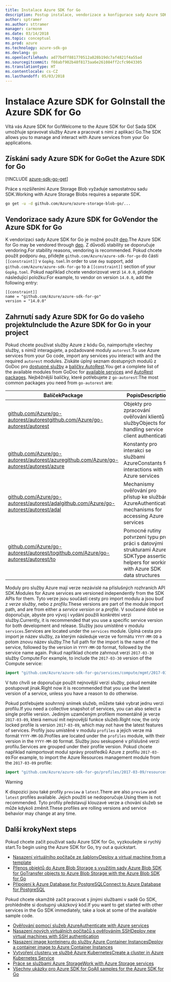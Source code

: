 ```yaml
---
title: Instalace Azure SDK for Go
description: Postup instalace, vendorizace a konfigurace sady Azure SDK for Go
author: sptramer
ms.author: sttramer
manager: carmonm
ms.date: 03/14/2018
ms.topic: conceptual
ms.prod: azure
ms.technology: azure-sdk-go
ms.devlang: go
ms.openlocfilehash: ad77bdff881770512a828b19dc7af4821f4a55ad
ms.sourcegitcommit: f08abf902b48f8173aa6e261084ff2cfc9043305
ms.translationtype: HT
ms.contentlocale: cs-CZ
ms.lasthandoff: 05/03/2018
---
```

# <a name="install-the-azure-sdk-for-go"></a><span data-ttu-id="e3915-103">Instalace Azure SDK for Go</span><span class="sxs-lookup"><span data-stu-id="e3915-103">Install the Azure SDK for Go</span></span>

<span data-ttu-id="e3915-104">Vítá vás Azure SDK for Go!</span><span class="sxs-lookup"><span data-stu-id="e3915-104">Welcome to the Azure SDK for Go!</span></span> <span data-ttu-id="e3915-105">Sada SDK umožňuje spravovat služby Azure a pracovat s nimi z aplikací Go.</span><span class="sxs-lookup"><span data-stu-id="e3915-105">The SDK allows you to manage and interact with Azure services from your Go applications.</span></span>

## <a name="get-the-azure-sdk-for-go"></a><span data-ttu-id="e3915-106">Získání sady Azure SDK for Go</span><span class="sxs-lookup"><span data-stu-id="e3915-106">Get the Azure SDK for Go</span></span>

[!INCLUDE [azure-sdk-go-get](includes/azure-sdk-go-get.md)]

<span data-ttu-id="e3915-107">Práce s rozšířeními Azure Storage Blob vyžaduje samostatnou sadu SDK.</span><span class="sxs-lookup"><span data-stu-id="e3915-107">Working with Azure Storage Blobs requires a separate SDK.</span></span>

```bash
go get -u -d github.com/Azure/azure-storage-blob-go/...
```

## <a name="vendor-the-azure-sdk-for-go"></a><span data-ttu-id="e3915-108">Vendorizace sady Azure SDK for Go</span><span class="sxs-lookup"><span data-stu-id="e3915-108">Vendor the Azure SDK for Go</span></span>

<span data-ttu-id="e3915-109">K vendorizaci sady Azure SDK for Go je možné použít [dep](https://github.com/golang/dep).</span><span class="sxs-lookup"><span data-stu-id="e3915-109">The Azure SDK for Go may be vendored through [dep](https://github.com/golang/dep).</span></span> <span data-ttu-id="e3915-110">Z důvodů stability se doporučuje vendoring.</span><span class="sxs-lookup"><span data-stu-id="e3915-110">For stability reasons, vendoring is recommended.</span></span> <span data-ttu-id="e3915-111">Pokud chcete použít podporu `dep`, přidejte `github.com/Azure/azure-sdk-for-go` do části `[[constraint]]` v `Gopkg.toml`.</span><span class="sxs-lookup"><span data-stu-id="e3915-111">In order to use `dep` support, add `github.com/Azure/azure-sdk-for-go` to a `[[constraint]]` section of your `Gopkg.toml`.</span></span> <span data-ttu-id="e3915-112">Pokud například chcete vendorizovat verzi `14.0.0`, přidejte následující položku:</span><span class="sxs-lookup"><span data-stu-id="e3915-112">For example, to vendor on version `14.0.0`, add the following entry:</span></span>

```
[[constraint]]
name = "github.com/Azure/azure-sdk-for-go"
version = "14.0.0"
```

## <a name="include-the-azure-sdk-for-go-in-your-project"></a><span data-ttu-id="e3915-113">Zahrnutí sady Azure SDK for Go do vašeho projektu</span><span class="sxs-lookup"><span data-stu-id="e3915-113">Include the Azure SDK for Go in your project</span></span>

<span data-ttu-id="e3915-114">Pokud chcete používat služby Azure z kódu Go, naimportujte všechny služby, s nimiž interagujete, a požadované moduly `autorest`.</span><span class="sxs-lookup"><span data-stu-id="e3915-114">To use Azure services from your Go code, import any services you interact with and the required `autorest` modules.</span></span>
<span data-ttu-id="e3915-115">Získáte úplný seznam dostupných modulů z GoDoc pro [dostupné služby](https://godoc.org/github.com/Azure/azure-sdk-for-go) a [balíčky AutoRest](https://godoc.org/github.com/Azure/go-autorest).</span><span class="sxs-lookup"><span data-stu-id="e3915-115">You get a complete list of the available modules from GoDoc for [available services](https://godoc.org/github.com/Azure/azure-sdk-for-go) and [AutoRest packages](https://godoc.org/github.com/Azure/go-autorest).</span></span> <span data-ttu-id="e3915-116">Nejběžnější balíčky, které potřebujete z `go-autorest`:</span><span class="sxs-lookup"><span data-stu-id="e3915-116">The most common packages you need from `go-autorest` are:</span></span>

| <span data-ttu-id="e3915-117">Balíček</span><span class="sxs-lookup"><span data-stu-id="e3915-117">Package</span></span> | <span data-ttu-id="e3915-118">Popis</span><span class="sxs-lookup"><span data-stu-id="e3915-118">Description</span></span> |
|---------|-------------|
| <span data-ttu-id="e3915-119">[github.com/Azure/go-autorest/autorest][autorest]</span><span class="sxs-lookup"><span data-stu-id="e3915-119">[github.com/Azure/go-autorest/autorest][autorest]</span></span> | <span data-ttu-id="e3915-120">Objekty pro zpracování ověřování klientů služby</span><span class="sxs-lookup"><span data-stu-id="e3915-120">Objects for handling service client authentication</span></span> |
| <span data-ttu-id="e3915-121">[github.com/Azure/go-autorest/autorest/azure][autorest/azure]</span><span class="sxs-lookup"><span data-stu-id="e3915-121">[github.com/Azure/go-autorest/autorest/azure][autorest/azure]</span></span> | <span data-ttu-id="e3915-122">Konstanty pro interakci se službami Azure</span><span class="sxs-lookup"><span data-stu-id="e3915-122">Constants for interactions with Azure services</span></span> |
| <span data-ttu-id="e3915-123">[github.com/Azure/go-autorest/autorest/adal][autorest/adal]</span><span class="sxs-lookup"><span data-stu-id="e3915-123">[github.com/Azure/go-autorest/autorest/adal][autorest/adal]</span></span> | <span data-ttu-id="e3915-124">Mechanismy ověřování pro přístup ke službám Azure</span><span class="sxs-lookup"><span data-stu-id="e3915-124">Authentication mechanisms for accessing Azure services</span></span> |
| <span data-ttu-id="e3915-125">[github.com/Azure/go-autorest/autorest/to][autorest/to]</span><span class="sxs-lookup"><span data-stu-id="e3915-125">[github.com/Azure/go-autorest/autorest/to][autorest/to]</span></span> | <span data-ttu-id="e3915-126">Pomocné rutiny potvrzení typu pro práci s datovými strukturami Azure SDK</span><span class="sxs-lookup"><span data-stu-id="e3915-126">Type assertion helpers for working with Azure SDK data structures</span></span> |

[autorest]: https://godoc.org/github.com/Azure/go-autorest/autorest
[autorest/azure]: https://godoc.org/github.com/Azure/go-autorest/autorest/azure
[autorest/adal]: https://godoc.org/github.com/Azure/go-autorest/autorest/adal
[autorest/to]: https://godoc.org/github.com/Azure/go-autorest/autorest/to

<span data-ttu-id="e3915-127">Moduly pro služby Azure mají verze nezávislé na příslušných rozhraních API SDK.</span><span class="sxs-lookup"><span data-stu-id="e3915-127">Modules for Azure services are versioned independently from the SDK APIs for them.</span></span> <span data-ttu-id="e3915-128">Tyto verze jsou součástí cesty pro import modulu a jsou buď z _verze služby_, nebo z _profilu_.</span><span class="sxs-lookup"><span data-stu-id="e3915-128">These versions are part of the module import path, and are from either a _service version_ or a _profile_.</span></span> <span data-ttu-id="e3915-129">V současné době se doporučuje, abyste pro vývoj i vydání použili konkrétní verzi služby.</span><span class="sxs-lookup"><span data-stu-id="e3915-129">Currently, it is recommended that you use a specific service version for both development and release.</span></span> <span data-ttu-id="e3915-130">Služby jsou umístěné v modulu `services`.</span><span class="sxs-lookup"><span data-stu-id="e3915-130">Services are located under the `services` module.</span></span> <span data-ttu-id="e3915-131">Úplná cesta pro import je název služby, za kterým následuje verze ve formátu `YYYY-MM-DD` a potom znovu název služby.</span><span class="sxs-lookup"><span data-stu-id="e3915-131">The full path for the import is the name of the service, followed by the version in `YYYY-MM-DD` format, followed by the service name again.</span></span> <span data-ttu-id="e3915-132">Pokud například chcete zahrnout verzi `2017-03-30` služby Compute:</span><span class="sxs-lookup"><span data-stu-id="e3915-132">For example, to include the `2017-03-30` version of the Compute service:</span></span>

```go
import "github.com/Azure/azure-sdk-for-go/services/compute/mgmt/2017-03-30/compute"
```

<span data-ttu-id="e3915-133">V tuto chvíli se doporučuje použít nejnovější verzi služby, pokud nemáte postupovat jinak.</span><span class="sxs-lookup"><span data-stu-id="e3915-133">Right now it is recommended that you use the latest version of a service, unless you have a reason to do otherwise.</span></span>

<span data-ttu-id="e3915-134">Pokud potřebujete souhrnný snímek služeb, můžete také vybrat jednu verzi profilu.</span><span class="sxs-lookup"><span data-stu-id="e3915-134">If you need a collective snapshot of services, you can also select a single profile version.</span></span> <span data-ttu-id="e3915-135">Jediným uzamčeným profilem momentálně je verze `2017-03-09`, která nemusí mít nejnovější funkce služeb.</span><span class="sxs-lookup"><span data-stu-id="e3915-135">Right now, the only locked profile is version `2017-03-09`, which may not have the latest features of services.</span></span> <span data-ttu-id="e3915-136">Profily jsou umístěné v modulu `profiles` a jejich verze má formát `YYYY-MM-DD`.</span><span class="sxs-lookup"><span data-stu-id="e3915-136">Profiles are located under the `profiles` module, with their version in the `YYYY-MM-DD` format.</span></span> <span data-ttu-id="e3915-137">Služby jsou seskupené v příslušné verzi profilu.</span><span class="sxs-lookup"><span data-stu-id="e3915-137">Services are grouped under their profile version.</span></span> <span data-ttu-id="e3915-138">Pokud chcete například naimportovat modul správy prostředků Azure z profilu `2017-03-09`:</span><span class="sxs-lookup"><span data-stu-id="e3915-138">For example, to import the Azure Resources management module from the `2017-03-09` profile:</span></span>

```go
import "github.com/Azure/azure-sdk-for-go/profiles/2017-03-09/resources/mgmt/resources"
```

> [!WARNING]
> <span data-ttu-id="e3915-139">K dispozici jsou také profily `preview` a `latest`.</span><span class="sxs-lookup"><span data-stu-id="e3915-139">There are also `preview` and `latest` profiles available.</span></span> <span data-ttu-id="e3915-140">Jejich použití se nedoporučuje.</span><span class="sxs-lookup"><span data-stu-id="e3915-140">Using them is not recommended.</span></span> <span data-ttu-id="e3915-141">Tyto profily představují klouzavé verze a chování služeb se může kdykoli změnit.</span><span class="sxs-lookup"><span data-stu-id="e3915-141">These profiles are rolling versions and service behavior may change at any time.</span></span>

## <a name="next-steps"></a><span data-ttu-id="e3915-142">Další kroky</span><span class="sxs-lookup"><span data-stu-id="e3915-142">Next steps</span></span>

<span data-ttu-id="e3915-143">Pokud chcete začít používat sadu Azure SDK for Go, vyzkoušejte si rychlý start.</span><span class="sxs-lookup"><span data-stu-id="e3915-143">To begin using the Azure SDK for Go, try out a quickstart.</span></span>

* [<span data-ttu-id="e3915-144">Nasazení virtuálního počítače ze šablony</span><span class="sxs-lookup"><span data-stu-id="e3915-144">Deploy a virtual machine from a template</span></span>](azure-sdk-go-qs-vm.md)
* [<span data-ttu-id="e3915-145">Přenos objektů do Azure Blob Storage s využitím sady Azure Blob SDK for Go</span><span class="sxs-lookup"><span data-stu-id="e3915-145">Transfer objects to Azure Blob Storage with the Azure Blob SDK for Go</span></span>](/azure/storage/blobs/storage-quickstart-blobs-go?toc=%2fgo%2fazure%2ftoc.json)
* [<span data-ttu-id="e3915-146">Připojení k Azure Database for PostgreSQL</span><span class="sxs-lookup"><span data-stu-id="e3915-146">Connect to Azure Database for PostgreSQL</span></span>](/azure/postgresql/connect-go?toc=%2fgo%2fazure%2ftoc.json)

<span data-ttu-id="e3915-147">Pokud chcete okamžitě začít pracovat s jinými službami v sadě Go SDK, prohlédněte si dostupný ukázkový kód.</span><span class="sxs-lookup"><span data-stu-id="e3915-147">If you want to get started with other services in the Go SDK immediately, take a look at some of the available sample code.</span></span>

* [<span data-ttu-id="e3915-148">Ověřování pomocí služeb Azure</span><span class="sxs-lookup"><span data-stu-id="e3915-148">Authenticate with Azure services</span></span>](https://github.com/Azure-Samples/azure-sdk-for-go-samples/tree/master/iam)
* [<span data-ttu-id="e3915-149">Nasazení nových virtuálních počítačů s ověřováním SSH</span><span class="sxs-lookup"><span data-stu-id="e3915-149">Deploy new virtual machines with SSH authentication</span></span>](https://github.com/Azure-Samples/azure-sdk-for-go-samples/tree/master/compute)
* [<span data-ttu-id="e3915-150">Nasazení image kontejneru do služby Azure Container Instances</span><span class="sxs-lookup"><span data-stu-id="e3915-150">Deploy a container image to Azure Container Instances</span></span>](https://github.com/Azure-Samples/azure-sdk-for-go-samples/tree/master/containerinstance)
* [<span data-ttu-id="e3915-151">Vytvoření clusteru ve službě Azure Kubernetes</span><span class="sxs-lookup"><span data-stu-id="e3915-151">Create a cluster in Azure Kubernetes Service</span></span>](https://github.com/Azure-Samples/azure-sdk-for-go-samples/tree/master/containerservice)
* [<span data-ttu-id="e3915-152">Práce se službami Azure Storage</span><span class="sxs-lookup"><span data-stu-id="e3915-152">Work with Azure Storage services</span></span>](https://github.com/Azure-Samples/azure-sdk-for-go-samples/tree/master/storage)
* [<span data-ttu-id="e3915-153">Všechny ukázky pro Azure SDK for Go</span><span class="sxs-lookup"><span data-stu-id="e3915-153">All samples for the Azure SDK for Go</span></span>](https://github.com/azure-samples/azure-sdk-for-go-samples)
